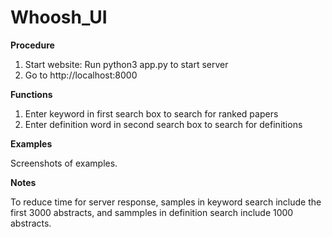 # Whoosh_UI

**Procedure**
1. Start website: Run python3 app.py to start server
2. Go to http://localhost:8000

**Functions**
1. Enter keyword in first search box to search for ranked papers
2. Enter definition word in second search box to search for definitions

**Examples**

Screenshots of examples.

**Notes**

To reduce time for server response, samples in keyword search include the first 3000 abstracts, and sammples in definition search include 1000 abstracts.
